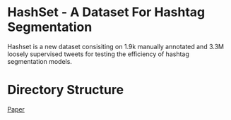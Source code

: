 # HashSet - A Dataset For Hashtag Segmentation
Hashset is a new dataset consisiting on 1.9k manually annotated and 3.3M loosely supervised tweets for testing the efficiency of hashtag segmentation models. 

# Directory Structure



[Paper](https://arxiv.org/pdf/2201.06741.pdf)
